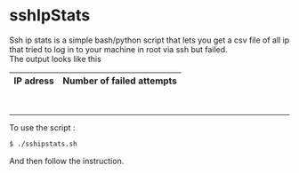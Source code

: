 # sshIpStats

Ssh ip stats is a simple bash/python script that lets you get a csv file of all ip that tried to log in to your machine in root via ssh but failed.  
The output looks like this  

| IP adress  | Number of failed attempts          
| :--------------- |:---------------:| 

<br/>

---

To use the script :
```bash
$ ./sshipstats.sh
```

And then follow the instruction.